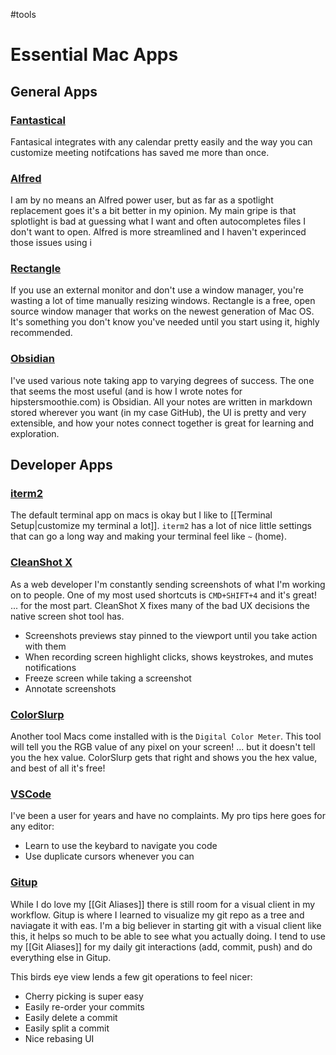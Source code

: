#tools 

# Essential Mac Apps

## General Apps

### [Fantastical](https://flexibits.com/fantastical)

Fantasical integrates with any calendar pretty easily and the way you can customize meeting notifcations has saved me more than once.

### [Alfred](https://www.alfredapp.com)

I am by no means an Alfred power user, but as far as a spotlight replacement goes it's a bit better in my opinion.
My main gripe is that splotlight is bad at guessing what I want and often autocompletes files I don't want to open.
Alfred is more streamlined and I haven't experinced those issues using i

### [Rectangle](https://rectangleapp.com)

If you use an external monitor and don't use a window manager, you're wasting a lot of time manually resizing windows.
Rectangle is a free, open source window manager that works on the newest generation of Mac OS.
It's something you don't know you've needed until you start using it, highly recommended.

### [Obsidian](https://obsidian.md)

I've used various note taking app to varying degrees of success. 
The one that seems the most useful (and is how I wrote notes for hipstersmoothie.com) is Obsidian.
All your notes are written in markdown stored wherever you want (in my case GitHub),  the UI is pretty and very extensible, and how your notes connect together is great for learning and exploration.

## Developer Apps

### [iterm2](https://iterm2.com)

The default terminal app on macs is okay but I like to [[Terminal Setup|customize my terminal a lot]].
`iterm2` has a lot of nice little settings that can go a long way and making your terminal feel like `~` (home).

### [CleanShot X](https://cleanshot.com)

As a web developer I'm constantly sending screenshots of what I'm working on to people.
One of my most used shortcuts is `CMD+SHIFT+4` and it's great!
... for the most part.
CleanShot X fixes many of the bad UX decisions the native screen shot tool has.

- Screenshots previews stay pinned to the viewport until you take action with them
- When recording screen highlight clicks, shows keystrokes, and mutes notifications
- Freeze screen while taking a screenshot
- Annotate screenshots

### [ColorSlurp](https://colorslurp.com)

Another tool Macs come installed with is the `Digital Color Meter`.
This tool will tell you the RGB value of any pixel on your screen!
... but it doesn't tell you the hex value.
ColorSlurp gets that right and shows you the hex value, and best of all it's free!

### [VSCode](https://code.visualstudio.com)

I've been a user for years and have no complaints.
My pro tips here goes for any editor: 

- Learn to use the keybard to navigate you code
- Use duplicate cursors whenever you can

### [Gitup](https://gitup.co)

While I do love my [[Git Aliases]] there is still room for a visual client in my workflow.
Gitup is where I learned to visualize my git repo as a tree and naviagate it with eas.
I'm a big believer in starting git with a visual client like this, it helps so much to be able to see what you actually doing. I tend to use my [[Git Aliases]] for my daily git interactions (add, commit, push) and do everything else in Gitup.

This birds eye view lends a few git operations to feel nicer:

- Cherry picking is super easy
- Easily re-order your commits
- Easily delete a commit
- Easily split a commit
- Nice rebasing UI